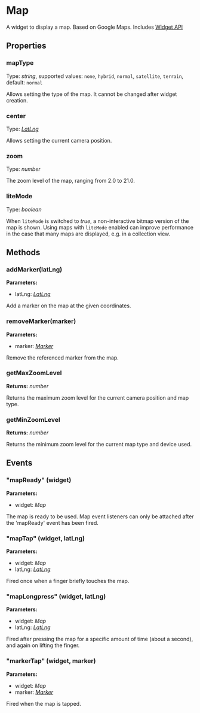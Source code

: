# Map
A widget to display a map. Based on Google Maps.
Includes [Widget API](https://tabrisjs.com/documentation/latest/api/Widget)

## Properties
### mapType
Type: *string*, supported values: `none`, `hybrid`, `normal`, `satellite`, `terrain`, default: `normal`

Allows setting the type of the map. It cannot be changed after widget creation.

### center
Type: *[LatLng](LatLng.md)*

Allows setting the current camera position.

### zoom
Type: *number*

The zoom level of the map, ranging from 2.0 to 21.0.

### liteMode
Type: *boolean*

When `liteMode` is switched to *true*, a non-interactive bitmap version of the map is shown. Using maps with `liteMode` enabled can improve performance in the case that many maps are displayed, e.g. in a collection view.

## Methods

### addMarker(latLng)

**Parameters:**

- latLng: *[LatLng](LatLng.md)*

Add a marker on the map at the given coordinates.

### removeMarker(marker)

**Parameters:**

- marker: *[Marker](Marker.md)*

Remove the referenced marker from the map.

### getMaxZoomLevel

**Returns:** *number*

Returns the maximum zoom level for the current camera position and map type.

### getMinZoomLevel

**Returns:** *number*

Returns the minimum zoom level for the current map type and device used.

## Events

### "mapReady" (widget)

**Parameters:**

- widget: *Map*

The map is ready to be used. Map event listeners can only be attached after the 'mapReady' event has been fired.

### "mapTap" (widget, latLng)

**Parameters:**

- widget: *Map*
- latLng: *[LatLng](LatLng.md)*

Fired once when a finger briefly touches the map.

### "mapLongpress" (widget, latLng)

**Parameters:**

- widget: *Map*
- latLng: *[LatLng](LatLng.md)*

Fired after pressing the map for a specific amount of time (about a second), and again on lifting the finger.

### "markerTap" (widget, marker)

**Parameters:**

- widget: *Map*
- marker: *[Marker](Marker.md)*

Fired when the map is tapped.
